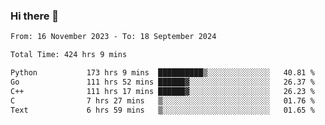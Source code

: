 ### Hi there 👋

<!--
**floyiac/floyiac** is a ✨ _special_ ✨ repository because its `README.md` (this file) appears on your GitHub profile.

Here are some ideas to get you started:

- 🔭 I’m currently working on ...
- 🌱 I’m currently learning ...
- 👯 I’m looking to collaborate on ...
- 🤔 I’m looking for help with ...
- 💬 Ask me about ...
- 📫 How to reach me: ...
- 😄 Pronouns: ...
- ⚡ Fun fact: ...
-->

<!--START_SECTION:waka-->

```txt
From: 16 November 2023 - To: 18 September 2024

Total Time: 424 hrs 9 mins

Python           173 hrs 9 mins  ██████████▒░░░░░░░░░░░░░░   40.81 %
Go               111 hrs 52 mins ██████▓░░░░░░░░░░░░░░░░░░   26.37 %
C++              111 hrs 17 mins ██████▓░░░░░░░░░░░░░░░░░░   26.23 %
C                7 hrs 27 mins   ▒░░░░░░░░░░░░░░░░░░░░░░░░   01.76 %
Text             6 hrs 59 mins   ▒░░░░░░░░░░░░░░░░░░░░░░░░   01.65 %
```

<!--END_SECTION:waka-->
